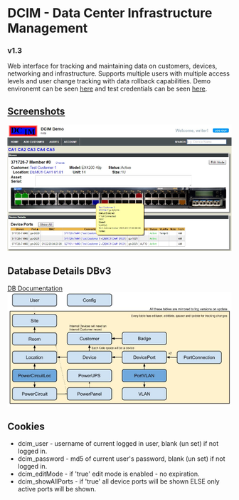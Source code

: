 # DCIM - Data Center Infrastructure Management
### v1.3
Web interface for tracking and maintaining data on customers, devices, networking and infrastructure. Supports multiple users with multiple access levels and user change tracking with data rollback capabilities. Demo environemt can be seen [here](http://freshprogramming.com/dcim/ "Demo Environment") and test credentials can be seen [here](documentation/creds.md "Credentials").


## [Screenshots](/documentation/screenshots/)
![Switch view](/documentation/screenshots/SwitchView.jpg "Switch view")


## Database Details DBv3
[DB Documentation](/documentation/database_structure.md)
![DCIM DC Visual Diagram](/documentation/dcim_db_visual.jpg)


## Cookies
- dcim_user - username of current logged in user, blank (un set) if not logged in.
- dcim_password - md5 of current user's password, blank (un set) if not logged in.
- dcim_editMode - if 'true' edit mode is enabled - no expiration.
- dcim_showAllPorts - if 'true' all device ports will be shown ELSE only active ports will be shown.
